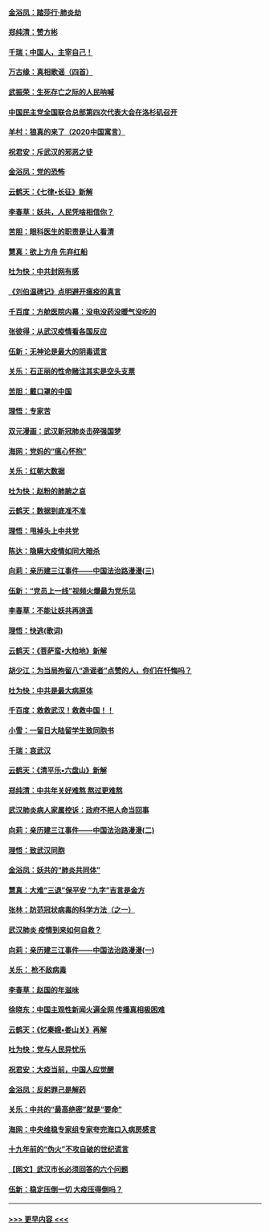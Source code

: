 #### [金浴凤：踏莎行‧肺炎劫](../pages/nsc993/n11858227.md?t=02102344) 
#### [郑纯清：赞方彬](../pages/nsc993/n11856803.md?t=02102344) 
#### [千瑞；中国人，主宰自己！](../pages/nsc993/n11856793.md?t=02102344) 
#### [万古缘：真相歌谣（四首）](../pages/nsc993/n11856263.md?t=02102344) 
#### [武振荣：生死存亡之际的人民呐喊](../pages/nsc993/n11856256.md?t=02102344) 
#### [中国民主党全国联合总部第四次代表大会在洛杉矶召开](../pages/nsc993/n11856344.md?t=02102344) 
#### [羊村：狼真的来了（2020中国寓言）](../pages/nsc993/n11856229.md?t=02102344) 
#### [祝君安：斥武汉的邪恶之徒](../pages/nsc993/n11855861.md?t=02102344) 
#### [金浴凤：党的恐怖](../pages/nsc993/n11855849.md?t=02102344) 
#### [云鹤天：《七律▪长征》新解](../pages/nsc993/n11855479.md?t=02102344) 
#### [李春草：妖共，人民凭啥相信你？](../pages/nsc993/n11855196.md?t=02102344) 
#### [苦胆：眼科医生的职责是让人看清](../pages/nsc993/n11853840.md?t=02102344) 
#### [慧真：欲上方舟 先弃红船](../pages/nsc993/n11853483.md?t=02102344) 
#### [吐为快：中共封网有感](../pages/nsc993/n11852575.md?t=02102344) 
#### [《刘伯温碑记》点明避开瘟疫的真言](../pages/nsc993/n11852128.md?t=02102344) 
#### [千百度：方舱医院内幕：没电没药没暖气没吃的](../pages/nsc993/n11850211.md?t=02102344) 
#### [张彼得：从武汉疫情看各国反应](../pages/nsc993/n11850102.md?t=02102344) 
#### [伍新：无神论是最大的阴毒谎言](../pages/nsc993/n11846129.md?t=02102344) 
#### [关乐：石正丽的性命赌注其实是空头支票](../pages/nsc993/n11846109.md?t=02102344) 
#### [苦胆：戴口罩的中国](../pages/nsc993/n11845576.md?t=02102344) 
#### [理悟：专家苦](../pages/nsc993/n11845564.md?t=02102344) 
#### [双元漫画：武汉新冠肺炎击碎强国梦](../pages/nsc993/n11843320.md?t=02102344) 
#### [海网：党妈的“瘟心怀抱”](../pages/nsc993/n11840740.md?t=02102344) 
#### [关乐：红朝大数据](../pages/nsc993/n11840675.md?t=02102344) 
#### [吐为快：赵粉的肺腑之哀](../pages/nsc993/n11840618.md?t=02102344) 
#### [云鹤天：数据到底准不准](../pages/nsc993/n11840325.md?t=02102344) 
#### [理悟：甩掉头上中共党](../pages/nsc993/n11838826.md?t=02102344) 
#### [陈达：隐瞒大疫情如同大暗杀](../pages/nsc993/n11838771.md?t=02102344) 
#### [向莉：亲历建三江事件——中国法治路漫漫(三)](../pages/nsc993/n11831825.md?t=02102344) 
#### [伍新：“党员上一线”视频火爆最为党乐见](../pages/nsc993/n11838200.md?t=02102344) 
#### [李春草：不能让妖共再逍遥](../pages/nsc993/n11838102.md?t=02102344) 
#### [理悟：快逃(歌词)](../pages/nsc993/n11838083.md?t=02102344) 
#### [云鹤天：《菩萨蛮▪大柏地》新解](../pages/nsc993/n11838059.md?t=02102344) 
#### [胡少江：为当局拘留八“造谣者”点赞的人，你们在忏悔吗？](../pages/nsc993/n11836801.md?t=02102344) 
#### [吐为快：中共是最大病原体](../pages/nsc993/n11836748.md?t=02102344) 
#### [千百度：救救武汉！救救中国！！](../pages/nsc993/n11836145.md?t=02102344) 
#### [小雪：一留日大陆留学生致同胞书](../pages/nsc993/n11834624.md?t=02102344) 
#### [千瑞：哀武汉](../pages/nsc993/n11833647.md?t=02102344) 
#### [云鹤天：《清平乐▪六盘山》新解](../pages/nsc993/n11833611.md?t=02102344) 
#### [郑纯清：中共年关好难熬 熬过更难熬](../pages/nsc993/n11833489.md?t=02102344) 
#### [武汉肺炎病人家属控诉：政府不把人命当回事](../pages/nsc993/n11833205.md?t=02102344) 
#### [向莉：亲历建三江事件——中国法治路漫漫(二)](../pages/nsc993/n11829102.md?t=02102344) 
#### [理悟：致武汉同胞](../pages/nsc993/n11831522.md?t=02102344) 
#### [金浴凤：妖共的“肺炎共同体”](../pages/nsc993/n11829448.md?t=02102344) 
#### [慧真：大难“三退”保平安 “九字”吉言是金方](../pages/nsc993/n11829501.md?t=02102344) 
#### [张林：防范冠状病毒的科学方法（之一）](../pages/nsc993/n11828618.md?t=02102344) 
#### [武汉肺炎 疫情到来如何自救？](../pages/nsc993/n11827632.md?t=02102344) 
#### [向莉：亲历建三江事件——中国法治路漫漫(一)](../pages/nsc993/n11827190.md?t=02102344) 
#### [关乐： 枪不敌病毒](../pages/nsc993/n11826746.md?t=02102344) 
#### [李春草：赵国的年滋味](../pages/nsc993/n11826321.md?t=02102344) 
#### [徐晓东：中国主观性新闻火遍全网 传播真相极困难](../pages/nsc993/n11826508.md?t=02102344) 
#### [云鹤天：《忆秦娥▪娄山关》再解](../pages/nsc993/n11824682.md?t=02102344) 
#### [吐为快：党与人民异忧乐](../pages/nsc993/n11824660.md?t=02102344) 
#### [祝君安：大疫当前，中国人应觉醒](../pages/nsc993/n11821946.md?t=02102344) 
#### [金浴凤：反躬罪己是解药](../pages/nsc993/n11820280.md?t=02102344) 
#### [关乐：中共的“最高绝密”就是“要命”](../pages/nsc993/n11816946.md?t=02102344) 
#### [海网：中央维稳专家组专家夸完海口入病房感言](../pages/nsc993/n11815138.md?t=02102344) 
#### [十九年前的“伪火”不攻自破的世纪谎言](../pages/nsc993/n11813238.md?t=02102344) 
#### [【网文】武汉市长必须回答的六个问题](../pages/nsc993/n11813848.md?t=02102344) 
#### [伍新：稳定压倒一切 大疫压得倒吗？](../pages/nsc993/n11812634.md?t=02102344) 

----
#### [ >>> 更早内容 <<< ](../indexes/nsc993-earlier.md)
